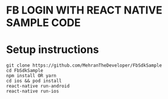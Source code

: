 # FB LOGIN WITH REACT NATIVE SAMPLE CODE

# Setup instructions

```
git clone https://github.com/MehranTheDeveloper/FbSdkSample
cd FbSdkSample
npm install OR yarn
cd ios && pod install
react-native run-android
react-native run-ios
```
